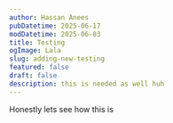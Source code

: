 ```yaml
---
author: Hassan Anees
pubDatetime: 2025-06-17
modDatetime: 2025-06-03
title: Testing
ogImage: Lala
slug: adding-new-testing
featured: false
draft: false
description: this is needed as well huh
---
```

Honestly lets see how this is